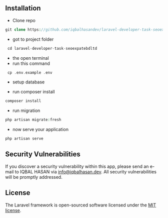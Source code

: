 ## Installation

-   Clone repo

```php
git clone https://github.com/iqbalhasandev/laravel-developer-task-seoexpatebdltd.git
```

-   got to project folder

```php
 cd laravel-developer-task-seoexpatebdltd
```

-   the open terminal
-   run this command

```php
 cp .env.example .env
```

-   setup database

-   run composer install

```php
composer install
```

-   run migration

```php
php artisan migrate:fresh
```

-   now serve your application

```php
php artisan serve
```

## Security Vulnerabilities

If you discover a security vulnerability within this app, please send an e-mail to IQBAL HASAN via [info@iqbalhasan.dev](mailto:info@iqbalhasan.dev). All security vulnerabilities will be promptly addressed.

## License

The Laravel framework is open-sourced software licensed under the [MIT license](https://opensource.org/licenses/MIT).
